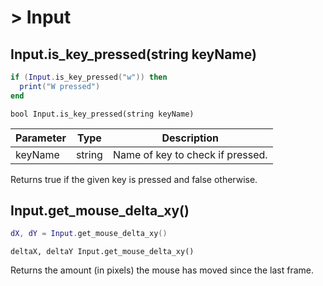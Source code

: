 # > Input 

## Input.is\_key_pressed(string keyName)

```lua
if (Input.is_key_pressed("w")) then
  print("W pressed")
end
```

`bool Input.is_key_pressed(string keyName)`

| Parameter | Type | Description |
|---|---|---|
| keyName | string | Name of key to check if pressed. |

Returns true if the given key is pressed and false otherwise.

## Input.get\_mouse\_delta_xy()

```lua
dX, dY = Input.get_mouse_delta_xy()
```

`deltaX, deltaY Input.get_mouse_delta_xy()`

Returns the amount (in pixels) the mouse has moved since the last frame.
